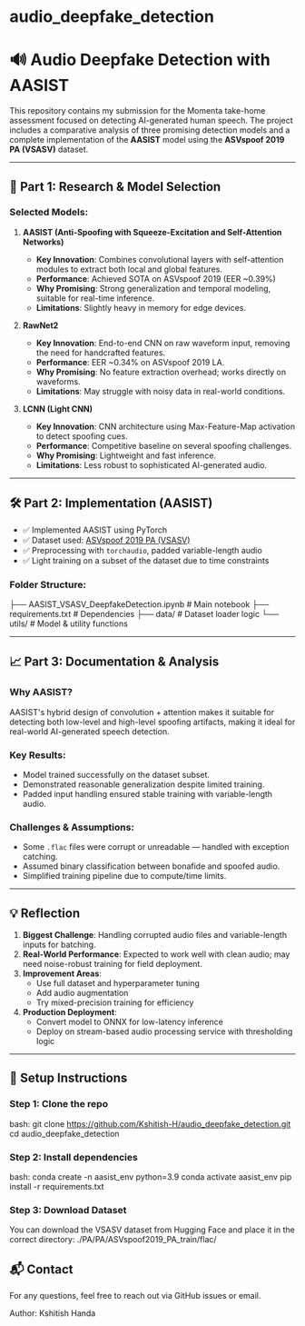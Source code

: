 # audio_deepfake_detection
# 🔊 Audio Deepfake Detection with AASIST 

This repository contains my submission for the Momenta take-home assessment focused on detecting AI-generated human speech. The project includes a comparative analysis of three promising detection models and a complete implementation of the **AASIST** model using the **ASVspoof 2019 PA (VSASV)** dataset.

---

## 🧠 Part 1: Research & Model Selection

### Selected Models:

1. **AASIST (Anti-Spoofing with Squeeze-Excitation and Self-Attention Networks)**
   - **Key Innovation**: Combines convolutional layers with self-attention modules to extract both local and global features.
   - **Performance**: Achieved SOTA on ASVspoof 2019 (EER ~0.39%)
   - **Why Promising**: Strong generalization and temporal modeling, suitable for real-time inference.
   - **Limitations**: Slightly heavy in memory for edge devices.

2. **RawNet2**
   - **Key Innovation**: End-to-end CNN on raw waveform input, removing the need for handcrafted features.
   - **Performance**: EER ~0.34% on ASVspoof 2019 LA.
   - **Why Promising**: No feature extraction overhead; works directly on waveforms.
   - **Limitations**: May struggle with noisy data in real-world conditions.

3. **LCNN (Light CNN)**
   - **Key Innovation**: CNN architecture using Max-Feature-Map activation to detect spoofing cues.
   - **Performance**: Competitive baseline on several spoofing challenges.
   - **Why Promising**: Lightweight and fast inference.
   - **Limitations**: Less robust to sophisticated AI-generated audio.

---

## 🛠️ Part 2: Implementation (AASIST)

- ✅ Implemented AASIST using PyTorch
- ✅ Dataset used: [ASVspoof 2019 PA (VSASV)](https://huggingface.co/datasets/pauls1601/ASVspoof2019_PA)
- ✅ Preprocessing with `torchaudio`, padded variable-length audio
- ✅ Light training on a subset of the dataset due to time constraints


### Folder Structure:
├── AASIST_VSASV_DeepfakeDetection.ipynb # Main notebook 
├── requirements.txt # Dependencies 
├── data/ # Dataset loader logic 
└── utils/ # Model & utility functions

---

## 📈 Part 3: Documentation & Analysis

### Why AASIST?
AASIST's hybrid design of convolution + attention makes it suitable for detecting both low-level and high-level spoofing artifacts, making it ideal for real-world AI-generated speech detection.

### Key Results:
- Model trained successfully on the dataset subset.
- Demonstrated reasonable generalization despite limited training.
- Padded input handling ensured stable training with variable-length audio.

### Challenges & Assumptions:
- Some `.flac` files were corrupt or unreadable — handled with exception catching.
- Assumed binary classification between bonafide and spoofed audio.
- Simplified training pipeline due to compute/time limits.

---

## 💡 Reflection

1. **Biggest Challenge**: Handling corrupted audio files and variable-length inputs for batching.
2. **Real-World Performance**: Expected to work well with clean audio; may need noise-robust training for field deployment.
3. **Improvement Areas**:
   - Use full dataset and hyperparameter tuning
   - Add audio augmentation
   - Try mixed-precision training for efficiency
4. **Production Deployment**:
   - Convert model to ONNX for low-latency inference
   - Deploy on stream-based audio processing service with thresholding logic

---

## 🚀 Setup Instructions

### Step 1: Clone the repo
bash:
git clone https://github.com/Kshitish-H/audio_deepfake_detection.git
cd audio_deepfake_detection

### Step 2: Install dependencies
bash:
conda create -n aasist_env python=3.9
conda activate aasist_env
pip install -r requirements.txt

### Step 3: Download Dataset
You can download the VSASV dataset from Hugging Face and place it in the correct directory:
./PA/PA/ASVspoof2019_PA_train/flac/

## 📬 Contact
For any questions, feel free to reach out via GitHub issues or email.

Author: Kshitish Handa
